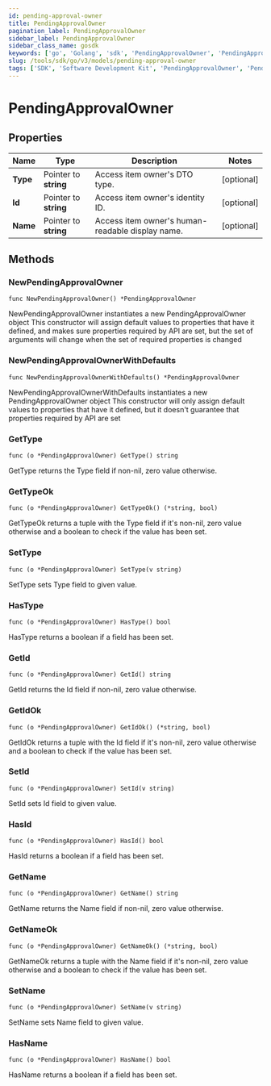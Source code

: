 ```yaml
---
id: pending-approval-owner
title: PendingApprovalOwner
pagination_label: PendingApprovalOwner
sidebar_label: PendingApprovalOwner
sidebar_class_name: gosdk
keywords: ['go', 'Golang', 'sdk', 'PendingApprovalOwner', 'PendingApprovalOwner'] 
slug: /tools/sdk/go/v3/models/pending-approval-owner
tags: ['SDK', 'Software Development Kit', 'PendingApprovalOwner', 'PendingApprovalOwner']
---
```


# PendingApprovalOwner

## Properties

Name | Type | Description | Notes
------------ | ------------- | ------------- | -------------
**Type** | Pointer to **string** | Access item owner&#39;s DTO type. | [optional] 
**Id** | Pointer to **string** | Access item owner&#39;s identity ID. | [optional] 
**Name** | Pointer to **string** | Access item owner&#39;s human-readable display name. | [optional] 

## Methods

### NewPendingApprovalOwner

`func NewPendingApprovalOwner() *PendingApprovalOwner`

NewPendingApprovalOwner instantiates a new PendingApprovalOwner object
This constructor will assign default values to properties that have it defined,
and makes sure properties required by API are set, but the set of arguments
will change when the set of required properties is changed

### NewPendingApprovalOwnerWithDefaults

`func NewPendingApprovalOwnerWithDefaults() *PendingApprovalOwner`

NewPendingApprovalOwnerWithDefaults instantiates a new PendingApprovalOwner object
This constructor will only assign default values to properties that have it defined,
but it doesn't guarantee that properties required by API are set

### GetType

`func (o *PendingApprovalOwner) GetType() string`

GetType returns the Type field if non-nil, zero value otherwise.

### GetTypeOk

`func (o *PendingApprovalOwner) GetTypeOk() (*string, bool)`

GetTypeOk returns a tuple with the Type field if it's non-nil, zero value otherwise
and a boolean to check if the value has been set.

### SetType

`func (o *PendingApprovalOwner) SetType(v string)`

SetType sets Type field to given value.

### HasType

`func (o *PendingApprovalOwner) HasType() bool`

HasType returns a boolean if a field has been set.

### GetId

`func (o *PendingApprovalOwner) GetId() string`

GetId returns the Id field if non-nil, zero value otherwise.

### GetIdOk

`func (o *PendingApprovalOwner) GetIdOk() (*string, bool)`

GetIdOk returns a tuple with the Id field if it's non-nil, zero value otherwise
and a boolean to check if the value has been set.

### SetId

`func (o *PendingApprovalOwner) SetId(v string)`

SetId sets Id field to given value.

### HasId

`func (o *PendingApprovalOwner) HasId() bool`

HasId returns a boolean if a field has been set.

### GetName

`func (o *PendingApprovalOwner) GetName() string`

GetName returns the Name field if non-nil, zero value otherwise.

### GetNameOk

`func (o *PendingApprovalOwner) GetNameOk() (*string, bool)`

GetNameOk returns a tuple with the Name field if it's non-nil, zero value otherwise
and a boolean to check if the value has been set.

### SetName

`func (o *PendingApprovalOwner) SetName(v string)`

SetName sets Name field to given value.

### HasName

`func (o *PendingApprovalOwner) HasName() bool`

HasName returns a boolean if a field has been set.


